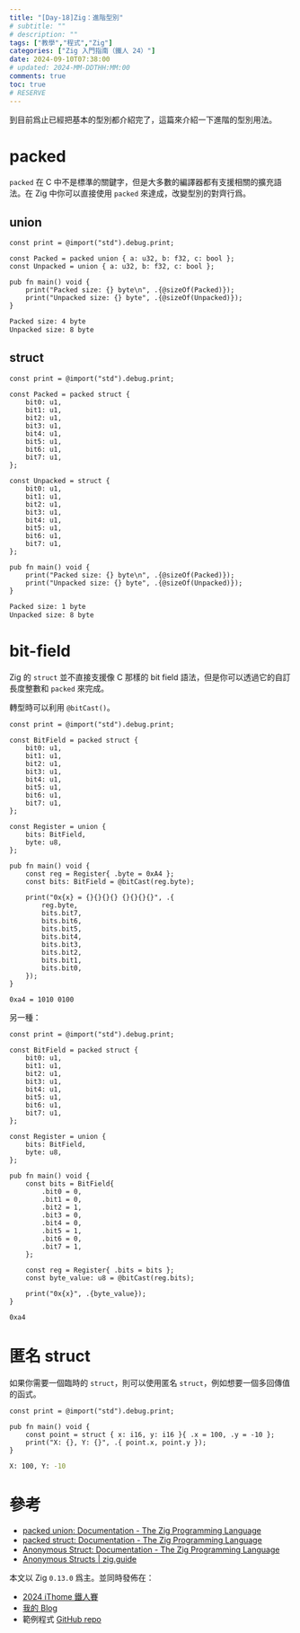 ```yaml
---
title: "[Day-18]Zig：進階型別"
# subtitle: ""
# description: ""
tags: ["教學","程式","Zig"]
categories: ["Zig 入門指南（鐵人 24）"]
date: 2024-09-10T07:38:00
# updated: 2024-MM-DDTHH:MM:00
comments: true
toc: true
# RESERVE
---
```


到目前爲止已經把基本的型別都介紹完了，這篇來介紹一下進階的型別用法。

<!-- more -->

# packed

`packed` 在 C 中不是標準的關鍵字，但是大多數的編譯器都有支援相關的擴充語法。在 Zig 中你可以直接使用 `packed` 來達成，改變型別的對齊行爲。

## union

```zig
const print = @import("std").debug.print;

const Packed = packed union { a: u32, b: f32, c: bool };
const Unpacked = union { a: u32, b: f32, c: bool };

pub fn main() void {
    print("Packed size: {} byte\n", .{@sizeOf(Packed)});
    print("Unpacked size: {} byte", .{@sizeOf(Unpacked)});
}
```

```bash
Packed size: 4 byte
Unpacked size: 8 byte
```

## struct

```zig
const print = @import("std").debug.print;

const Packed = packed struct {
    bit0: u1,
    bit1: u1,
    bit2: u1,
    bit3: u1,
    bit4: u1,
    bit5: u1,
    bit6: u1,
    bit7: u1,
};

const Unpacked = struct {
    bit0: u1,
    bit1: u1,
    bit2: u1,
    bit3: u1,
    bit4: u1,
    bit5: u1,
    bit6: u1,
    bit7: u1,
};

pub fn main() void {
    print("Packed size: {} byte\n", .{@sizeOf(Packed)});
    print("Unpacked size: {} byte", .{@sizeOf(Unpacked)});
}
```

```bash
Packed size: 1 byte
Unpacked size: 8 byte
```

# bit-field

Zig 的 `struct` 並不直接支援像 C 那樣的 bit field 語法，但是你可以透過它的自訂長度整數和 `packed` 來完成。

轉型時可以利用 `@bitCast()`。

```zig
const print = @import("std").debug.print;

const BitField = packed struct {
    bit0: u1,
    bit1: u1,
    bit2: u1,
    bit3: u1,
    bit4: u1,
    bit5: u1,
    bit6: u1,
    bit7: u1,
};

const Register = union {
    bits: BitField,
    byte: u8,
};

pub fn main() void {
    const reg = Register{ .byte = 0xA4 };
    const bits: BitField = @bitCast(reg.byte);

    print("0x{x} = {}{}{}{} {}{}{}{}", .{
        reg.byte,
        bits.bit7,
        bits.bit6,
        bits.bit5,
        bits.bit4,
        bits.bit3,
        bits.bit2,
        bits.bit1,
        bits.bit0,
    });
}
```

```bash
0xa4 = 1010 0100
```

另一種：

```zig
const print = @import("std").debug.print;

const BitField = packed struct {
    bit0: u1,
    bit1: u1,
    bit2: u1,
    bit3: u1,
    bit4: u1,
    bit5: u1,
    bit6: u1,
    bit7: u1,
};

const Register = union {
    bits: BitField,
    byte: u8,
};

pub fn main() void {
    const bits = BitField{
        .bit0 = 0,
        .bit1 = 0,
        .bit2 = 1,
        .bit3 = 0,
        .bit4 = 0,
        .bit5 = 1,
        .bit6 = 0,
        .bit7 = 1,
    };

    const reg = Register{ .bits = bits };
    const byte_value: u8 = @bitCast(reg.bits);

    print("0x{x}", .{byte_value});
}
```

```bash
0xa4
```

# 匿名 struct

如果你需要一個臨時的 `struct`，則可以使用匿名 `struct`，例如想要一個多回傳值的函式。

```zig
const print = @import("std").debug.print;

pub fn main() void {
    const point = struct { x: i16, y: i16 }{ .x = 100, .y = -10 };
    print("X: {}, Y: {}", .{ point.x, point.y });
}
```

```bash
X: 100, Y: -10
```

# 參考

- [packed union: Documentation - The Zig Programming Language](https://ziglang.org/documentation/0.13.0/#packed-union)
- [packed struct: Documentation - The Zig Programming Language](https://ziglang.org/documentation/0.13.0/#packed-struct)
- [Anonymous Struct: Documentation - The Zig Programming Language](https://ziglang.org/documentation/0.13.0/#Anonymous-Struct-Literals)
- [Anonymous Structs | zig.guide](https://zig.guide/language-basics/anonymous-structs/)

本文以 Zig `0.13.0` 爲主。並同時發佈在：

- [2024 iThome 鐵人賽](https://ithelp.ithome.com.tw/articles/10349019)
- [我的 Blog](https://ziteh.github.io/postss/it24-zig-18-complex)
- 範例程式 [GitHub repo](https://github.com/ziteh/zig-learn-it24/tree/main/complex)
